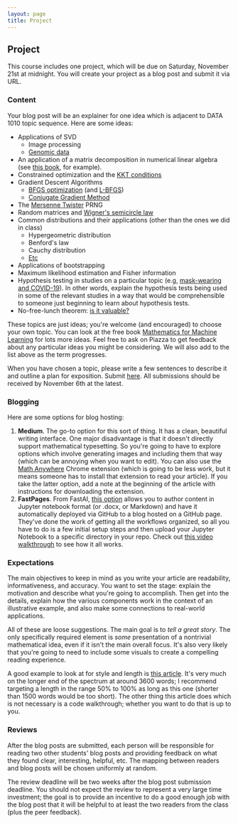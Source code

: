 ```yaml
---
layout: page
title: Project
---
```


## Project


This course includes one project, which will be due on Saturday, November 21st at midnight. You will create your project as a blog post and submit it via URL.

### Content

Your blog post will be an explainer for one idea which is adjacent to DATA 1010 topic sequence. Here are some ideas:

* Applications of SVD
  - Image processing
  - [Genomic data](https://www.ncbi.nlm.nih.gov/pmc/articles/PMC27718/pdf/pq010101.pdf)
* An application of a matrix decomposition in numerical linear algebra (see [this book](https://www.amazon.com/Numerical-Linear-Algebra-Introduction-Undergraduate/dp/3319742213), for example).
* Constrained optimization and the [KKT conditions](https://en.wikipedia.org/wiki/Karush–Kuhn–Tucker_conditions)
* Gradient Descent Algorithms
  - [BFGS optimization](https://en.wikipedia.org/wiki/Broyden–Fletcher–Goldfarb–Shanno_algorithm) (and [L-BFGS](https://en.wikipedia.org/wiki/Limited-memory_BFGS))
  - [Conjugate Gradient Method](https://en.wikipedia.org/wiki/Conjugate_gradient_method)
* The [Mersenne Twister](https://en.wikipedia.org/wiki/Mersenne_Twister) PRNG
* Random matrices and [Wigner's semicircle law](https://mathworld.wolfram.com/WignersSemicircleLaw.html)
* Common distributions and their applications (other than the ones we did in class)
  - Hypergeometric distribution
  - Benford's law
  - Cauchy distribution
  - [Etc](https://en.wikipedia.org/wiki/List_of_probability_distributions)
* Applications of bootstrapping
* Maximum likelihood estimation and Fisher information
* Hypothesis testing in studies on a particular topic (e.g, [mask-wearing and COVID-19](https://www.nature.com/articles/d41586-020-02801-8)). In other words, explain the hypothesis tests being used in some of the relevant studies in a way that would be comprehensible to someone just beginning to learn about hypothesis tests.
* No-free-lunch theorem: [is it valuable?](https://peekaboo-vision.blogspot.com/2019/07/dont-cite-no-free-lunch-theorem.html)

These topics are just ideas; you're welcome (and encouraged) to choose your own topic. You can look at the free book [Mathematics for Machine Learning](https://mml-book.github.io) for lots more ideas. Feel free to ask on Piazza to get feedback about any particular ideas you might be considering. We will also add to the list above as the term progresses.

When you have chosen a topic, please write a few sentences to describe it and outline a plan for exposition. Submit [here](https://tables.area120.google.com/form/amlo-H8XFYF9iU8LSg7Ozr/t/9qULWAPRcFA5ZmCk7oFO6lah9diK4hiFVe2mabjAa_NL8irLP6Kd1gQ0Nv02ZnuOk_). All submissions should be received by November 6th at the latest.

### Blogging

Here are some options for blog hosting:

1. **Medium**. The go-to option for this sort of thing. It has a clean, beautiful writing interface. One major disadvantage is that it doesn't directly support mathematical typesetting. So you're going to have to explore options which involve generating images and including them that way (which can be annoying when you want to edit). You can also use the [Math Anywhere](https://chrome.google.com/webstore/detail/math-anywhere/gebhifiddmaaeecbaiemfpejghjdjmhc?hl=en) Chrome extension (which is going to be less work, but it means someone has to install that extension to read your article). If you take the latter option, add a note at the beginning of the article with instructions for downloading the extension.
2. **FastPages**. From FastAI, [this option](https://github.com/fastai/fastpages) allows you to author content in Jupyter notebook format (or .docx, or Markdown) and have it automatically deployed via GitHub to a blog hosted on a GitHub page. They've done the work of getting all the workflows organized, so all you have to do is a few initial setup steps and then upload your Jupyter Notebook to a specific directory in your repo. Check out [this video walkthrough](https://www.youtube.com/watch?v=L0boq3zqazI) to see how it all works.

### Expectations

The main objectives to keep in mind as you write your article are readability, informativeness, and accuracy. You want to set the stage: explain the motivation and describe what you're going to accomplish. Then get into the details, explain how the various components work in the context of an illustrative example, and also make some connections to real-world applications.

All of these are loose suggestions. The main goal is to *tell a great story*. The only specifically required element is *some* presentation of a nontrivial mathematical idea, even if it isn't the main overall focus. It's also very likely that you're going to need to include some visuals to create a compelling reading experience.

A good example to look at for style and length is [this article](https://towardsdatascience.com/building-a-music-recommendation-engine-with-probabilistic-matrix-factorization-in-pytorch-7d2934067d4a). It's very much on the longer end of the spectrum at around 3600 words; I recommend targeting a length in the range 50% to 100% as long as this one (shorter than 1500 words would be too short). The other thing this article does which is not necessary is a code walkthrough; whether you want to do that is up to you.

### Reviews

After the blog posts are submitted, each person will be responsible for reading two other students' blog posts and providing feedback on what they found clear, interesting, helpful, etc. The mapping between readers and blog posts will be chosen uniformly at random.

The review deadline will be two weeks after the blog post submission deadline. You should not expect the review to represent a very large time investment; the goal is to provide an incentive to do a good enough job with the blog post that it will be helpful to at least the two readers from the class (plus the peer feedback).

